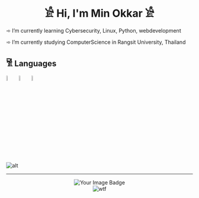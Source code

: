 <link rel="stylesheet" type='text/css' href="https://cdn.jsdelivr.net/gh/devicons/devicon@latest/devicon.min.css" />

<h1 align="center">𓀀 Hi, I'm Min Okkar 𓀀</h1>
 <p>➾ I’m currently learning Cybersecurity, Linux, Python, webdevelopment</p>
 <p>➾ I’m currently studying ComputerScience in Rangsit University, Thailand</p>

 <h2>𓀅 Languages</h2>
<p align="center">
  <div display="flex">
 <img width="6%" src="https://cdn.jsdelivr.net/gh/devicons/devicon@latest/icons/python/python-original.svg" />
 <img  width="6%" src="https://cdn.jsdelivr.net/gh/devicons/devicon@latest/icons/javascript/javascript-plain.svg" />
 <img  width="6%" src="https://cdn.jsdelivr.net/gh/devicons/devicon@latest/icons/bash/bash-original.svg" />
 </div>
   <i class="devicon-python-plain"></i>
    <img src="https://github-readme-stats.vercel.app/api/top-langs/?username=MinOkkar&theme=dark&hide_langs_below=1" alt="alt">
</p>
<hr>
<p align="center">
    <img src="https://tryhackme-badges.s3.amazonaws.com/Okami101.png" alt="Your Image Badge" />
    <br>
    <img src="https://github.com/user-attachments/assets/f22a5891-5141-41f6-8178-3828e4e1b76a" alt='wtf'>
</p>

